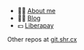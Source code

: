 - 👋🏼 [About me](https://shreyasminocha.me/about)
- ✍🏼 [Blog](https://shreyasminocha.me/blog)
- 💵 [Liberapay](https://liberapay.com/shreyasminocha)

Other repos at [git.shr.cx](https://git.shr.cx)
